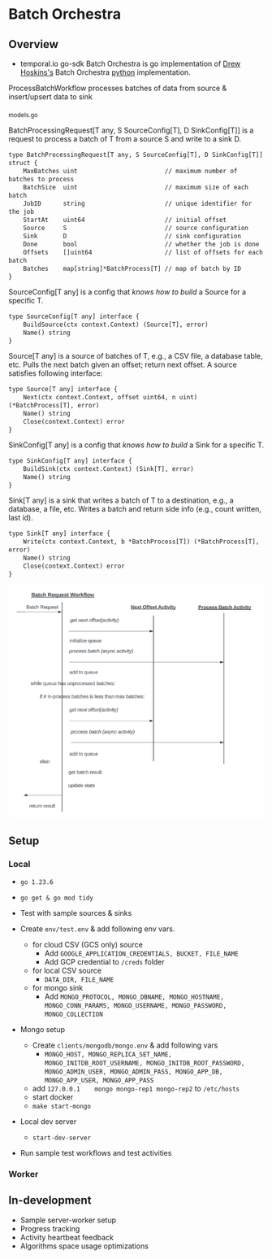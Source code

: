 # Batch Orchestra
## Overview
 - temporal.io go-sdk Batch Orchestra is go implementation of [Drew Hoskins's](https://github.com/drewhoskins/batch-orchestra) Batch Orchestra [python](https://github.com/drewhoskins/batch-orchestra) implementation.


ProcessBatchWorkflow processes batches of data from source & insert/upsert data to sink

<sub>models.go</sub>

BatchProcessingRequest[T any, S SourceConfig[T], D SinkConfig[T]] is a request to process a batch of T from a source S and write to a sink D.
```
type BatchProcessingRequest[T any, S SourceConfig[T], D SinkConfig[T]] struct {
	MaxBatches uint                        // maximum number of batches to process
	BatchSize  uint                        // maximum size of each batch
	JobID      string                      // unique identifier for the job
	StartAt    uint64                      // initial offset
	Source     S                           // source configuration
	Sink       D                           // sink configuration
	Done       bool                        // whether the job is done
	Offsets    []uint64                    // list of offsets for each batch
	Batches    map[string]*BatchProcess[T] // map of batch by ID
}
```

SourceConfig[T any] is a config that *knows how to build* a Source for a specific T.
```
type SourceConfig[T any] interface {
	BuildSource(ctx context.Context) (Source[T], error)
	Name() string
}
```

Source[T any] is a source of batches of T, e.g., a CSV file, a database table, etc. 
Pulls the next batch given an offset; return next offset. A source satisfies following interface:
```
type Source[T any] interface {
	Next(ctx context.Context, offset uint64, n uint) (*BatchProcess[T], error)
	Name() string
	Close(context.Context) error
}
```

SinkConfig[T any] is a config that *knows how to build* a Sink for a specific T.
```
type SinkConfig[T any] interface {
	BuildSink(ctx context.Context) (Sink[T], error)
	Name() string
}
```

Sink[T any] is a sink that writes a batch of T to a destination, e.g., a database, a file, etc.
Writes a batch and return side info (e.g., count written, last id).
```
type Sink[T any] interface {
	Write(ctx context.Context, b *BatchProcess[T]) (*BatchProcess[T], error)
	Name() string
	Close(context.Context) error
}
```

![Process Flow](/process-flow-1.png)
## Setup
### Local
- `go 1.23.6`
- `go get & go mod tidy`
- Test with sample sources & sinks
- Create `env/test.env` & add following env vars. 
	- for cloud CSV (GCS only) source
		- Add `GOOGLE_APPLICATION_CREDENTIALS, BUCKET, FILE_NAME`
		- Add GCP credential to `/creds` folder
	- for local CSV source
		- `DATA_DIR, FILE_NAME`
	- for mongo sink
		- Add `MONGO_PROTOCOL, MONGO_DBNAME, MONGO_HOSTNAME, MONGO_CONN_PARAMS, MONGO_USERNAME, MONGO_PASSWORD, MONGO_COLLECTION`
- Mongo setup
	- Create `clients/mongodb/mongo.env` & add following vars
		- `MONGO_HOST, MONGO_REPLICA_SET_NAME, MONGO_INITDB_ROOT_USERNAME, MONGO_INITDB_ROOT_PASSWORD, MONGO_ADMIN_USER, MONGO_ADMIN_PASS, MONGO_APP_DB, MONGO_APP_USER, MONGO_APP_PASS`
	- add `127.0.0.1	mongo mongo-rep1 mongo-rep2` to `/etc/hosts`
	- start docker
	- `make start-mongo`
- Local dev server
	- `start-dev-server`

- Run sample test workflows and test activities
### Worker
## In-development
- Sample server-worker setup
- Progress tracking
- Activity heartbeat feedback
- Algorithms space usage optimizations